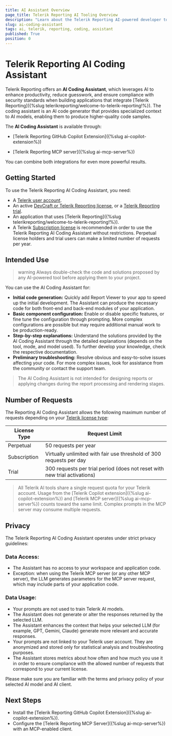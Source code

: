 ```yaml
---
title: AI Assistant Overview
page_title: Telerik Reporting AI Tooling Overview
description: "Learn about the Telerik Reporting AI-powered developer tools that integrate with your IDE or code editor for greater productivity and enhanced developer experience."
slug: ai-coding-assistant
tags: ai, telerik, reporting, coding, assistant
published: True
position: 0
---
```


# Telerik Reporting AI Coding Assistant

Telerik Reporting offers an **AI Coding Assistant**, which leverages AI to enhance productivity, reduce guesswork, and ensure compliance with security standards when building applications that integrate [Telerik Reporting]({%slug telerikreporting/welcome-to-telerik-reporting!%}). The coding assistant is an AI code generator that provides specialized context to AI models, enabling them to produce higher-quality code samples.


The **AI Coding Assistant** is available through:

* [Telerik Reporting GitHub Copilot Extension]({%slug ai-copilot-extension%})

* [Telerik Reporting MCP server]({%slug ai-mcp-server%})

You can combine both integrations for even more powerful results.

## Getting Started

To use the Telerik Reporting AI Coding Assistant, you need:

* A [Telerik user account](https://www.telerik.com/account/).
* An active [DevCraft or Telerik Reporting license](https://www.telerik.com/purchase.aspx?filter=web), or a [Telerik Reporting trial](https://www.telerik.com/reporting).
* An application that uses [Telerik Reporting]({%slug telerikreporting/welcome-to-telerik-reporting!%}).
* A Telerik [Subscription license](https://www.telerik.com/purchase/faq/licensing-purchasing) is recommended in order to use the Telerik Reporting AI Coding Assistant without restrictions. Perpetual license holders and trial users can make a limited number of requests per year.

## Intended Use

>warning Always double-check the code and solutions proposed by any AI-powered tool before applying them to your project.

You can use the AI Coding Assistant for:

* **Initial code generation:** Quickly add Report Viewer to your app to speed up the initial development. The Assistant can produce the necessary code for both front-end and back-end modules of your application. 
* **Basic component configuration:** Enable or disable specific features, or fine tune the configuration through prompting. More complex configurations are possible but may require additional manual work to be production-ready.
* **Step-by-step explanations:** Understand the solutions provided by the AI Coding Assistant through the detailed explanations (depends on the tool, mode, and model used). To further develop your knowledge, check the respective documentation.
* **Preliminary troubleshooting:** Resolve obvious and easy-to-solve issues affecting your code. For more complex issues, look for assistance from the community or contact the support team.

> The AI Coding Assistant is not intended for designing reports or applying changes during the report processing and rendering stages.

## Number of Requests

The Reporting AI Coding Assistant allows the following maximum number of requests depending on your [Telerik license type](https://www.telerik.com/purchase.aspx?filter=web):

| License Type | Request Limit |
|--------------|---------------|
| Perpetual | 50 requests per year |
| Subscription | Virtually unlimited with fair use threshold of 300 requests per day |
| Trial | 300 requests per trial period (does not reset with new trial activations) |

> All Telerik AI tools share a single request quota for your Telerik account. Usage from the [Telerik Copilot extension]({%slug ai-copilot-extension%}) and [Telerik MCP server]({%slug ai-mcp-server%}) counts toward the same limit. Complex prompts in the MCP server may consume multiple requests.

## Privacy

The Telerik Reporting AI Coding Assistant operates under strict privacy guidelines:

### Data Access:

* The Assistant has no access to your workspace and application code.
* Exception: when using the Telerik MCP server (or any other MCP server), the LLM generates parameters for the MCP server request, which may include parts of your application code.

### Data Usage:
* Your prompts are not used to train Telerik AI models.
* The Assistant does not generate or alter the responses returned by the selected LLM. 
* The Assistant enhances the context that helps your selected LLM (for example, GPT, Gemini, Claude) generate more relevant and accurate responses.
* Your prompts are not linked to your Telerik user account. They are anonymized and stored only for statistical analysis and troubleshooting purposes.
* The Assistant stores metrics about how often and how much you use it in order to ensure compliance with the allowed number of requests that correspond to your current license.

Please make sure you are familiar with the terms and privacy policy of your selected AI model and AI client.
 
## Next Steps

* Install the [Telerik Reporting GitHub Copilot Extension]({%slug ai-copilot-extension%}).
* Configure the [Telerik Reporting MCP Server]({%slug ai-mcp-server%}) with an MCP-enabled client.

